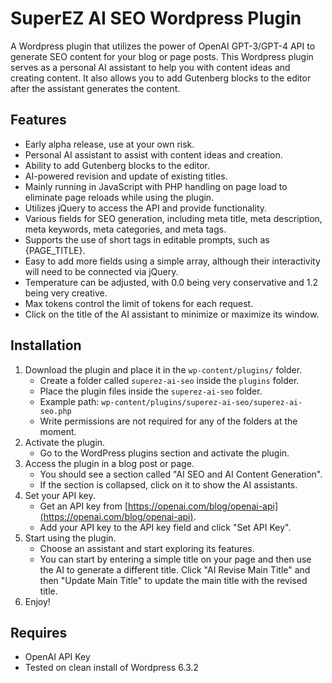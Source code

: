 # SuperEZ AI SEO Wordpress Plugin

A Wordpress plugin that utilizes the power of OpenAI GPT-3/GPT-4 API to generate SEO content for your blog or page posts. This Wordpress plugin serves as a personal AI assistant to help you with content ideas and creating content. It also allows you to add Gutenberg blocks to the editor after the assistant generates the content.

## Features

- Early alpha release, use at your own risk.
- Personal AI assistant to assist with content ideas and creation.
- Ability to add Gutenberg blocks to the editor.
- AI-powered revision and update of existing titles.
- Mainly running in JavaScript with PHP handling on page load to eliminate page reloads while using the plugin.
- Utilizes jQuery to access the API and provide functionality.
- Various fields for SEO generation, including meta title, meta description, meta keywords, meta categories, and meta tags.
- Supports the use of short tags in editable prompts, such as {PAGE_TITLE}.
- Easy to add more fields using a simple array, although their interactivity will need to be connected via jQuery.
- Temperature can be adjusted, with 0.0 being very conservative and 1.2 being very creative.
- Max tokens control the limit of tokens for each request.
- Click on the title of the AI assistant to minimize or maximize its window.

## Installation

1. Download the plugin and place it in the `wp-content/plugins/` folder.
   - Create a folder called `superez-ai-seo` inside the `plugins` folder.
   - Place the plugin files inside the `superez-ai-seo` folder.
   - Example path: `wp-content/plugins/superez-ai-seo/superez-ai-seo.php`
   - Write permissions are not required for any of the folders at the moment.
2. Activate the plugin.
   - Go to the WordPress plugins section and activate the plugin.
3. Access the plugin in a blog post or page.
   - You should see a section called "AI SEO and AI Content Generation".
   - If the section is collapsed, click on it to show the AI assistants.
4. Set your API key.
   - Get an API key from [https://openai.com/blog/openai-api](https://openai.com/blog/openai-api).
   - Add your API key to the API key field and click "Set API Key".
5. Start using the plugin.
   - Choose an assistant and start exploring its features.
   - You can start by entering a simple title on your page and then use the AI to generate a different title. Click "AI Revise Main Title" and then "Update Main Title" to update the main title with the revised title.
6. Enjoy!

## Requires
- OpenAI API Key
- Tested on clean install of Wordpress 6.3.2
